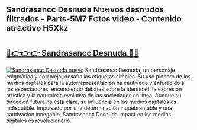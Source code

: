## Sandrasancc Desnuda N𝚞𝚎vos desn𝚞dos filtr𝚊dos - Parts-5M7 F𝚘tos vid𝚎o - C𝚘ntenido atr𝚊ctivo H5Xkz

# <h2><a href="http://mb9plf.tromn.icu/?c=Sandrasancc+Desnuda">🔗👉👉👉 Sandrasancc Desnuda 🔗🔗</a></h2>

[![Sandrasancc Desnuda nuevo](https://i.imgur.com/pEAQMta.gif)](http://mb9plf.tromn.icu/?c=Sandrasancc+Desnuda)
Sandrasancc Desnuda, un personaje enigmático y complejo, desafía las etiquetas simples. Su uso pionero de los medios digitales para la autorrepresentación ha cautivado y enfurecido a los espectadores, encendiendo debates sobre la identidad, la expresión artística y la naturaleza evolutiva de las sociedades en línea. Aunque su dirección futura no está clara, su influencia en los medios digitales es indiscutible. Impulsado por una determinación inquebrantable y una cautivación innegable, Sandrasancc Desnuda impact en los medios digitales es revolucionario.

